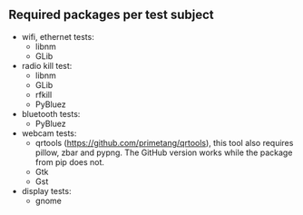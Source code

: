 ## Required packages per test subject

* wifi, ethernet tests:
    * libnm
    * GLib
* radio kill test:
    * libnm
    * GLib
    * rfkill
    * PyBluez
* bluetooth tests:
    * PyBluez
* webcam tests:
    * qrtools (https://github.com/primetang/qrtools), this tool also requires
    pillow, zbar and pypng. The GitHub version works while the package from pip
    does not.
    * Gtk
    * Gst
* display tests:
    * gnome
